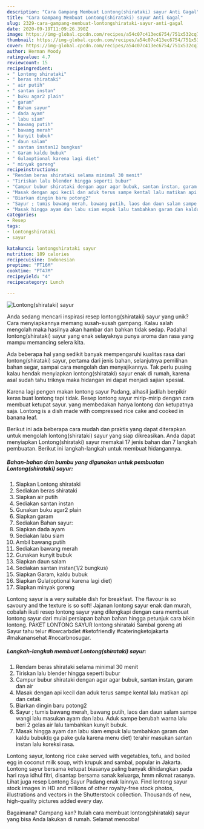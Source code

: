 ```yaml
---
description: "Cara Gampang Membuat Lontong(shirataki) sayur Anti Gagal"
title: "Cara Gampang Membuat Lontong(shirataki) sayur Anti Gagal"
slug: 2329-cara-gampang-membuat-lontongshirataki-sayur-anti-gagal
date: 2020-09-19T11:09:26.390Z
image: https://img-global.cpcdn.com/recipes/a54c07c413ec6754/751x532cq70/lontongshirataki-sayur-foto-resep-utama.jpg
thumbnail: https://img-global.cpcdn.com/recipes/a54c07c413ec6754/751x532cq70/lontongshirataki-sayur-foto-resep-utama.jpg
cover: https://img-global.cpcdn.com/recipes/a54c07c413ec6754/751x532cq70/lontongshirataki-sayur-foto-resep-utama.jpg
author: Herman Moody
ratingvalue: 4.7
reviewcount: 15
recipeingredient:
- " Lontong shirataki"
- " beras shirataki"
- " air putih"
- " santan instan"
- " buku agar2 plain"
- " garam"
- " Bahan sayur"
- " dada ayam"
- " labu siam"
- " bawang putih"
- " bawang merah"
- " kunyit bubuk"
- " daun salam"
- " santan instan12 bungkus"
- " Garam kaldu bubuk"
- " Gulaoptional karena lagi diet"
- " minyak goreng"
recipeinstructions:
- "Rendam beras shirataki selama minimal 30 menit"
- "Tiriskan lalu blender hingga seperti bubur"
- "Campur bubur shirataki dengan agar agar bubuk, santan instan, garam dan air"
- "Masak dengan api kecil dan aduk terus sampe kental lalu matikan api dan cetak"
- "Biarkan dingin baru potong2"
- "Sayur ; tumis bawang merah, bawang putih, laos dan daun salam sampe wangi lalu masukan ayam dan labu. Aduk sampe berubah warna lalu beri 2 gelas air lalu tambahkan kunyit bubuk."
- "Masak hingga ayam dan labu siam empuk lalu tambahkan garam dan kaldu bubuk(q ga pake gula karena menu diet) terahir masukan santan instan lalu koreksi rasa."
categories:
- Resep
tags:
- lontongshirataki
- sayur

katakunci: lontongshirataki sayur 
nutrition: 189 calories
recipecuisine: Indonesian
preptime: "PT16M"
cooktime: "PT47M"
recipeyield: "4"
recipecategory: Lunch

---
```



![Lontong(shirataki) sayur](https://img-global.cpcdn.com/recipes/a54c07c413ec6754/751x532cq70/lontongshirataki-sayur-foto-resep-utama.jpg)

Anda sedang mencari inspirasi resep lontong(shirataki) sayur yang unik? Cara menyiapkannya memang susah-susah gampang. Kalau salah mengolah maka hasilnya akan hambar dan bahkan tidak sedap. Padahal lontong(shirataki) sayur yang enak selayaknya punya aroma dan rasa yang mampu memancing selera kita.

Ada beberapa hal yang sedikit banyak mempengaruhi kualitas rasa dari lontong(shirataki) sayur, pertama dari jenis bahan, selanjutnya pemilihan bahan segar, sampai cara mengolah dan menyajikannya. Tak perlu pusing kalau hendak menyiapkan lontong(shirataki) sayur enak di rumah, karena asal sudah tahu triknya maka hidangan ini dapat menjadi sajian spesial.

Karena lagi pengen makan lontong sayur Padang, alhasil jadilah berpikir keras buat lontong tapi tidak. Resep lontong sayur mirip-mirip dengan cara membuat ketupat sayur. yang membedakan hanya lontong dan ketupatnya saja. Lontong is a dish made with compressed rice cake and cooked in banana leaf.


Berikut ini ada beberapa cara mudah dan praktis yang dapat diterapkan untuk mengolah lontong(shirataki) sayur yang siap dikreasikan. Anda dapat menyiapkan Lontong(shirataki) sayur memakai 17 jenis bahan dan 7 langkah pembuatan. Berikut ini langkah-langkah untuk membuat hidangannya.

<!--inarticleads1-->

##### Bahan-bahan dan bumbu yang digunakan untuk pembuatan Lontong(shirataki) sayur:

1. Siapkan  Lontong shirataki
1. Sediakan  beras shirataki
1. Siapkan  air putih
1. Sediakan  santan instan
1. Gunakan  buku agar2 plain
1. Siapkan  garam
1. Sediakan  Bahan sayur:
1. Siapkan  dada ayam
1. Sediakan  labu siam
1. Ambil  bawang putih
1. Sediakan  bawang merah
1. Gunakan  kunyit bubuk
1. Siapkan  daun salam
1. Sediakan  santan instan(1/2 bungkus)
1. Siapkan  Garam, kaldu bubuk
1. Siapkan  Gula(optional karena lagi diet)
1. Siapkan  minyak goreng


Lontong sayur is a very suitable dish for breakfast. The flavour is so savoury and the texture is so soft! Jajanan lontong sayur enak dan murah, cobalah ikuti resep lontong sayur yang dilengkapi dengan cara membuat lontong sayur dari mulai persiapan bahan bahan hingga petunjuk cara bikin lontong. PAKET LONTONG SAYUR lontong shirataki Sambal goreng ati Sayur tahu telur #lowcarbdiet #ketofriendly #cateringketojakarta #makanansehat #nocarbnosugar. 

<!--inarticleads2-->

##### Langkah-langkah membuat Lontong(shirataki) sayur:

1. Rendam beras shirataki selama minimal 30 menit
1. Tiriskan lalu blender hingga seperti bubur
1. Campur bubur shirataki dengan agar agar bubuk, santan instan, garam dan air
1. Masak dengan api kecil dan aduk terus sampe kental lalu matikan api dan cetak
1. Biarkan dingin baru potong2
1. Sayur ; tumis bawang merah, bawang putih, laos dan daun salam sampe wangi lalu masukan ayam dan labu. Aduk sampe berubah warna lalu beri 2 gelas air lalu tambahkan kunyit bubuk.
1. Masak hingga ayam dan labu siam empuk lalu tambahkan garam dan kaldu bubuk(q ga pake gula karena menu diet) terahir masukan santan instan lalu koreksi rasa.


Lontong sayur, lontong rice cake served with vegetables, tofu, and boiled egg in coconut milk soup, with krupuk and sambal, popular in Jakarta. Lontong sayur bersama ketupat biasanya paling banyak dihidangkan pada hari raya idhul fitri, disantap bersama sanak keluarga, hmm nikmat rasanya. Lihat juga resep Lontong Sayur Padang enak lainnya. Find lontong sayur stock images in HD and millions of other royalty-free stock photos, illustrations and vectors in the Shutterstock collection. Thousands of new, high-quality pictures added every day. 

Bagaimana? Gampang kan? Itulah cara membuat lontong(shirataki) sayur yang bisa Anda lakukan di rumah. Selamat mencoba!
